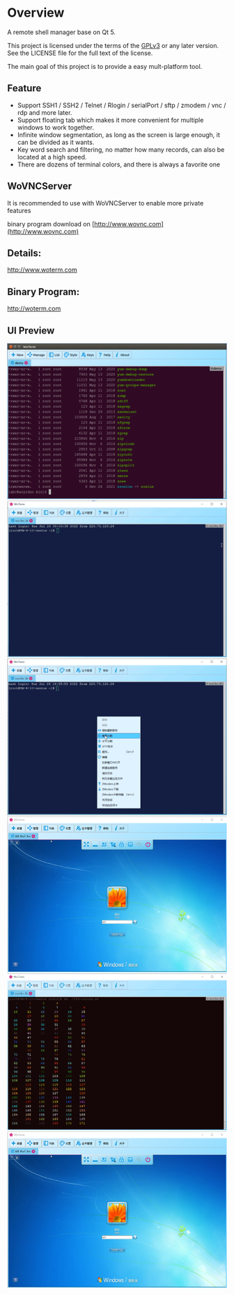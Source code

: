 # Overview
A remote shell manager base on Qt 5.

This project is licensed under the terms of the [GPLv3](https://www.gnu.org/licenses/gpl-3.0.en.html) or any later version. See the LICENSE file for the full text of the license.

The main goal of this project is to provide a easy mult-platform tool.

## Feature
- Support SSH1 / SSH2 / Telnet / Rlogin / serialPort / sftp / zmodem / vnc / rdp and more later.
- Support floating tab which makes it more convenient for multiple windows to work together.
- Infinite window segmentation, as long as the screen is large enough, it can be divided as it wants.
- Key word search and filtering, no matter how many records, can also be located at a high speed.
- There are dozens of terminal colors, and there is always a favorite one

## WoVNCServer
It is recommended to use with WoVNCServer to enable more private features

binary program download on [http://www.wovnc.com](http://www.wovnc.com)
## Details: 
<a href="http://www.woterm.com">http://www.woterm.com</a>

## Binary Program:
<a href="http://woterm.com">http://woterm.com</a>

## UI Preview
<img src="doc/main.png"/>
<img src="doc/floattab.gif"/>
<img src="doc/split.gif"/>
<img src="doc/vnc.png"/>
<img src="doc/color.gif"/>
<img src="doc/vnc.png"/>